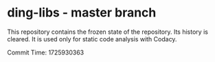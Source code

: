# ding-libs - master branch

This repository contains the frozen state of the repository.
Its history is cleared. It is used only for static code
analysis with Codacy.

Commit Time: 1725930363